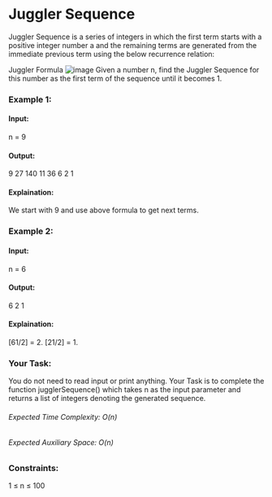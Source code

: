 # Juggler Sequence
Juggler Sequence is a series of integers in which the first term starts with a positive integer number a and the remaining terms are generated from the immediate previous term using the below recurrence relation:

Juggler Formula
![image](https://github.com/Shailesh93602/potd/assets/87556206/3172cb46-d4da-48e7-a647-f4e2b0d6e93a)
Given a number n, find the Juggler Sequence for this number as the first term of the sequence until it becomes 1.

### Example 1:
#### Input: 
n = 9
#### Output:
9 27 140 11 36 6 2 1
#### Explaination:
We start with 9 and use 
above formula to get next terms.
 
### Example 2:
#### Input: 
n = 6
#### Output: 
6 2 1
#### Explaination: 
[61/2] = 2. 
[21/2] = 1.
 
### Your Task:
You do not need to read input or print anything. Your Task is to complete the function jugglerSequence() which takes n as the input parameter and returns a list of integers denoting the generated sequence. 

###### Expected Time Complexity: O(n)
###### Expected Auxiliary Space: O(n)

### Constraints:
1 ≤ n ≤ 100

